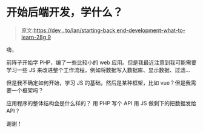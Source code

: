 # 开始后端开发，学什么？

> 原文:[https://dev . to/Ian/starting-back end-development-what-to-learn-28g 9](https://dev.to/ian/starting-backend-developement-what-to-learn-28g9)

嗨，

前阵子开始学 PHP，编了一些比较小的 web 应用。但是我最近注意到我可能需要学习一些 JS 来改进整个工作流程，例如将数据写入数据库、显示数据、过滤...

但是我不确定如何开始，学习 JS 的基础，然后是某种框架，比如 vue？但是我需要一个框架吗？

应用程序的整体结构会是什么样的？
用 PHP 写个 API 用 JS 做剩下的把数据发给 API？

谢谢！